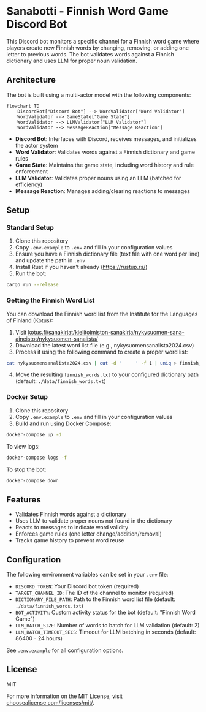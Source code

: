 # Sanabotti - Finnish Word Game Discord Bot

This Discord bot monitors a specific channel for a Finnish word game where players create new Finnish words by changing, removing, or adding one letter to previous words. The bot validates words against a Finnish dictionary and uses LLM for proper noun validation.

## Architecture

The bot is built using a multi-actor model with the following components:

```mermaid
flowchart TD
    DiscordBot["Discord Bot"] --> WordValidator["Word Validator"]
    WordValidator --> GameState["Game State"]
    WordValidator --> LLMValidator["LLM Validator"]
    WordValidator --> MessageReaction["Message Reaction"]
```

- **Discord Bot**: Interfaces with Discord, receives messages, and initializes the actor system
- **Word Validator**: Validates words against a Finnish dictionary and game rules
- **Game State**: Maintains the game state, including word history and rule enforcement
- **LLM Validator**: Validates proper nouns using an LLM (batched for efficiency)
- **Message Reaction**: Manages adding/clearing reactions to messages

## Setup

### Standard Setup

1. Clone this repository
2. Copy `.env.example` to `.env` and fill in your configuration values
3. Ensure you have a Finnish dictionary file (text file with one word per line) and update the path in `.env`
4. Install Rust if you haven't already (https://rustup.rs/)
5. Run the bot:

```bash
cargo run --release
```

### Getting the Finnish Word List

You can download the Finnish word list from the Institute for the Languages of Finland (Kotus):
1. Visit [kotus.fi/sanakirjat/kielitoimiston-sanakirja/nykysuomen-sana-aineistot/nykysuomen-sanalista/](https://kotus.fi/sanakirjat/kielitoimiston-sanakirja/nykysuomen-sana-aineistot/nykysuomen-sanalista/)
2. Download the latest word list file (e.g., nykysuomensanalista2024.csv)
3. Process it using the following command to create a proper word list:

```bash
cat nykysuomensanalista2024.csv | cut -d '     ' -f 1 | uniq > finnish_words.txt
```

4. Move the resulting `finnish_words.txt` to your configured dictionary path (default: `./data/finnish_words.txt`)

### Docker Setup

1. Clone this repository
2. Copy `.env.example` to `.env` and fill in your configuration values
3. Build and run using Docker Compose:

```bash
docker-compose up -d
```

To view logs:

```bash
docker-compose logs -f
```

To stop the bot:

```bash
docker-compose down
```

## Features

- Validates Finnish words against a dictionary
- Uses LLM to validate proper nouns not found in the dictionary
- Reacts to messages to indicate word validity
- Enforces game rules (one letter change/addition/removal)
- Tracks game history to prevent word reuse

## Configuration

The following environment variables can be set in your `.env` file:

- `DISCORD_TOKEN`: Your Discord bot token (required)
- `TARGET_CHANNEL_ID`: The ID of the channel to monitor (required)
- `DICTIONARY_FILE_PATH`: Path to the Finnish word list file (default: `./data/finnish_words.txt`)
- `BOT_ACTIVITY`: Custom activity status for the bot (default: "Finnish Word Game")
- `LLM_BATCH_SIZE`: Number of words to batch for LLM validation (default: 2)
- `LLM_BATCH_TIMEOUT_SECS`: Timeout for LLM batching in seconds (default: 86400 - 24 hours)

See `.env.example` for all configuration options.

## License

MIT

For more information on the MIT License, visit [choosealicense.com/licenses/mit/](https://choosealicense.com/licenses/mit/).
